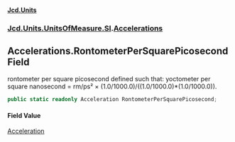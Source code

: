 #### [Jcd.Units](index.md 'index')
### [Jcd.Units.UnitsOfMeasure.SI](Jcd.Units.UnitsOfMeasure.SI.md 'Jcd.Units.UnitsOfMeasure.SI').[Accelerations](Accelerations.md 'Jcd.Units.UnitsOfMeasure.SI.Accelerations')

## Accelerations.RontometerPerSquarePicosecond Field

rontometer per square picosecond defined such that: yoctometer per square nanosecond = rm/ps² × (1.0/1000.0)/((1.0/1000.0)*(1.0/1000.0)).

```csharp
public static readonly Acceleration RontometerPerSquarePicosecond;
```

#### Field Value
[Acceleration](Acceleration.md 'Jcd.Units.UnitTypes.Acceleration')